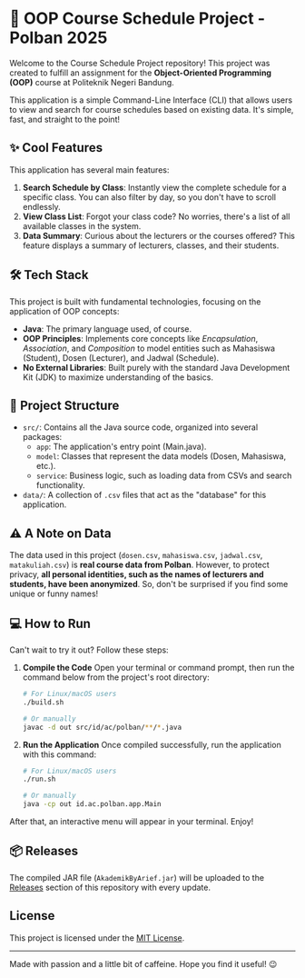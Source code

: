 # 🚀 OOP Course Schedule Project - Polban 2025

Welcome to the Course Schedule Project repository! This project was created to fulfill an assignment for the **Object-Oriented Programming (OOP)** course at Politeknik Negeri Bandung.

This application is a simple Command-Line Interface (CLI) that allows users to view and search for course schedules based on existing data. It's simple, fast, and straight to the point!

## ✨ Cool Features

This application has several main features:

1.  **Search Schedule by Class**: Instantly view the complete schedule for a specific class. You can also filter by day, so you don't have to scroll endlessly.
2.  **View Class List**: Forgot your class code? No worries, there's a list of all available classes in the system.
3.  **Data Summary**: Curious about the lecturers or the courses offered? This feature displays a summary of lecturers, classes, and their students.

## 🛠️ Tech Stack

This project is built with fundamental technologies, focusing on the application of OOP concepts:

-   **Java**: The primary language used, of course.
-   **OOP Principles**: Implements core concepts like *Encapsulation*, *Association*, and *Composition* to model entities such as Mahasiswa (Student), Dosen (Lecturer), and Jadwal (Schedule).
-   **No External Libraries**: Built purely with the standard Java Development Kit (JDK) to maximize understanding of the basics.

## 📂 Project Structure

-   `src/`: Contains all the Java source code, organized into several packages:
    -   `app`: The application's entry point (Main.java).
    -   `model`: Classes that represent the data models (Dosen, Mahasiswa, etc.).
    -   `service`: Business logic, such as loading data from CSVs and search functionality.
-   `data/`: A collection of `.csv` files that act as the "database" for this application.

## ⚠️ A Note on Data

The data used in this project (`dosen.csv`, `mahasiswa.csv`, `jadwal.csv`, `matakuliah.csv`) is **real course data from Polban**. However, to protect privacy, **all personal identities, such as the names of lecturers and students, have been anonymized**. So, don't be surprised if you find some unique or funny names!

## 💻 How to Run

Can't wait to try it out? Follow these steps:

1.  **Compile the Code**
    Open your terminal or command prompt, then run the command below from the project's root directory:

    ```bash
    # For Linux/macOS users
    ./build.sh

    # Or manually
    javac -d out src/id/ac/polban/**/*.java
    ```

2.  **Run the Application**
    Once compiled successfully, run the application with this command:

    ```bash
    # For Linux/macOS users
    ./run.sh

    # Or manually
    java -cp out id.ac.polban.app.Main
    ```

After that, an interactive menu will appear in your terminal. Enjoy!

## 📦 Releases

The compiled JAR file (`AkademikByArief.jar`) will be uploaded to the [Releases](https://github.com/riefproject/25IF2113-OOP-ClassroomTimetable/releases) section of this repository with every update.

## License

This project is licensed under the [MIT License](LICENSE).

---

Made with passion and a little bit of caffeine. Hope you find it useful! 😉
